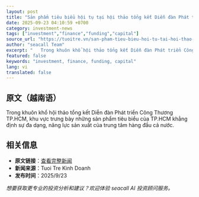 ```yaml
---
layout: post
title: "Sản phẩm tiêu biểu hội tụ tại hội thảo tổng kết Diễn đàn Phát triển Công Thương TP.HCM"
date: 2025-09-23 04:10:59 +0700
category: investment-news
tags: ["investment","finance","funding","capital"]
source_url: "https://tuoitre.vn/san-pham-tieu-bieu-hoi-tu-tai-hoi-thao-tong-ket-dien-dan-phat-trien-cong-thuong-tp-hcm-20250923091238272.htm"
author: "seacall Team"
excerpt: "   Trong khuôn khổ hội thảo tổng kết Diễn đàn Phát triển Công Thương TP.HCM, khu vực trưng bày những sản phẩm tiêu biểu của TP.HCM khẳng định sự đa dạng, năng lực sản xuất của trung tâm hàng đầu cả nư..."
featured: false
keywords: "investment, finance, funding, capital"
lang: vi
translated: false
---
```


## 原文（越南语）

   Trong khuôn khổ hội thảo tổng kết Diễn đàn Phát triển Công Thương TP.HCM, khu vực trưng bày những sản phẩm tiêu biểu của TP.HCM khẳng định sự đa dạng, năng lực sản xuất của trung tâm hàng đầu cả nước.

## 相关信息

- **原文链接**：[查看完整新闻](https://tuoitre.vn/san-pham-tieu-bieu-hoi-tu-tai-hoi-thao-tong-ket-dien-dan-phat-trien-cong-thuong-tp-hcm-20250923091238272.htm)
- **新闻来源**：Tuoi Tre Kinh Doanh
- **发布时间**：2025/9/23

*想要获取更专业的投资分析和建议？欢迎体验 seacall AI 投资顾问服务。*